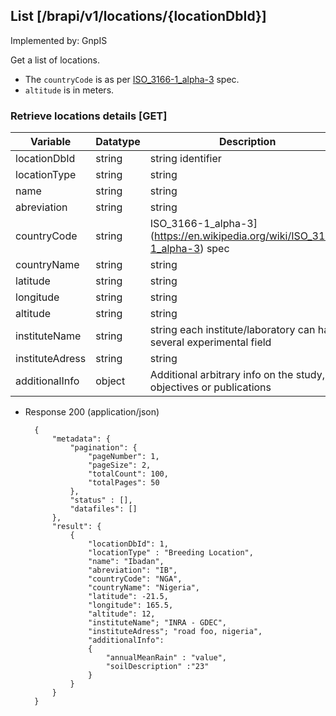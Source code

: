 ## List [/brapi/v1/locations/{locationDbId}]

Implemented by:  GnpIS

Get a list of locations.

* The `countryCode` is as per [ISO_3166-1_alpha-3](https://en.wikipedia.org/wiki/ISO_3166-1_alpha-3) spec.
* `altitude` is in meters.


### Retrieve locations details [GET]

| Variable                | Datatype        | Description                                             | Required |
| ----------------------- | --------------- | ------------------------------------------------------- | :------: |
| locationDbId            | string          | string identifier                                       |    Y     |
| locationType            | string          | string                                                  |    Y     |
| name                    | string          | string                                                  |    Y     |
| abreviation             | string          | string                                                  |          |
| countryCode             | string          | ISO_3166-1_alpha-3](https://en.wikipedia.org/wiki/ISO_3166-1_alpha-3) spec  |          |
| countryName             | string          | string                                        |          |
| latitude                | string          | string                                        |          |
| longitude               | string          | string                                        |          |
| altitude                | string          | string                                        |          |
| instituteName           | string          | string   each institute/laboratory can have several experimental field    |          |
| instituteAdress         | string          | string                                        |          |
| additionalInfo          | object          | Additional arbitrary info on the study, like objectives or publications |          |


+ Response 200 (application/json)
        
        {
            "metadata": {
                "pagination": { 
                    "pageNumber": 1,
                    "pageSize": 2,
                    "totalCount": 100,
                    "totalPages": 50
                },
                "status" : [],
                "datafiles": []
            },
            "result": {
                {
                    "locationDbId": 1,
                    "locationType" : "Breeding Location",
                    "name": "Ibadan",
                    "abreviation": "IB",
                    "countryCode": "NGA",
                    "countryName": "Nigeria",
                    "latitude": -21.5,
                    "longitude": 165.5,
                    "altitude": 12,
                    "instituteName"; "INRA - GDEC",
                    "instituteAdress"; "road foo, nigeria",
                    "additionalInfo": 
                    {
                        "annualMeanRain" : "value", 
                        "soilDescription" :"23"
                    }
                }
            }
        }

